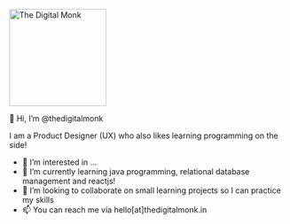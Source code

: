 <img width="175" height="175" style="height: 175px;" src="https://thedigitalmonk.in/wp-content/uploads/2020/06/cropped-tdm_icon_350x350-1.jpg" class="custom-logo" alt="The Digital Monk" srcset="https://thedigitalmonk.in/wp-content/uploads/2020/06/cropped-tdm_icon_350x350-1.jpg 350w, https://thedigitalmonk.in/wp-content/uploads/2020/06/cropped-tdm_icon_350x350-1-300x300.jpg 300w, https://thedigitalmonk.in/wp-content/uploads/2020/06/cropped-tdm_icon_350x350-1-150x150.jpg 150w" sizes="(max-width: 350px) 100vw, 350px">

👋 Hi, I’m @thedigitalmonk

I am a Product Designer (UX) who also likes learning programming on the side!

- 👀 I’m interested in ...
- 🌱 I’m currently learning java programming, relational database management and reactjs!
- 💞️ I’m looking to collaborate on small learning projects so I can practice my skills
- 📫 You can reach me via hello[at]thedigitalmonk.in

